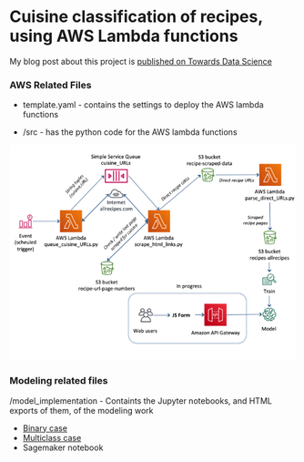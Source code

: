 # Cuisine classification of recipes, using AWS Lambda functions


My blog post about this project is [published on Towards Data Science](https://towardsdatascience.com/https-towardsdatascience-com-end-to-end-recipe-cuisine-classification-e97f4ac22104 "Recipe Cuisine Classifier Blog post")

### AWS Related Files

- template.yaml - contains the settings to deploy the AWS lambda functions

- /src - has the python code for the AWS lambda functions

![AWS Architecture Diagram](aws_arch.png)

### Modeling related files
/model_implementation - Containts the Jupyter notebooks, and HTML exports of them, of the modeling work
- [Binary case](https://github.com/kulsoom-abdullah/kulsoom-abdullah.github.io/tree/master/AWS-lambda-implementation/model_implementation/recipe_binary_classification)
- [Multiclass case](https://github.com/kulsoom-abdullah/kulsoom-abdullah.github.io/tree/master/AWS-lambda-implementation/model_implementation/recipe_multiclass_classification)
- Sagemaker notebook 

